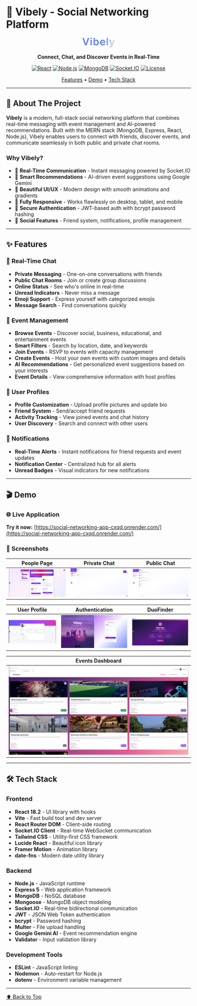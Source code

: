 # 🎉 Vibely - Social Networking Platform

<div align="center">

![Vibely Logo](./frontend/assets/images/img_sidebar_logo.png)

**Connect, Chat, and Discover Events in Real-Time**

[![React](https://img.shields.io/badge/React-18.2.0-blue.svg)](https://reactjs.org/)
[![Node.js](https://img.shields.io/badge/Node.js-18+-green.svg)](https://nodejs.org/)
[![MongoDB](https://img.shields.io/badge/MongoDB-Latest-brightgreen.svg)](https://www.mongodb.com/)
[![Socket.IO](https://img.shields.io/badge/Socket.IO-4.8.1-black.svg)](https://socket.io/)
[![License](https://img.shields.io/badge/License-MIT-yellow.svg)](LICENSE)

[Features](#-features) • [Demo](#-demo) • [Tech Stack](#-tech-stack)

</div>

---

## 📖 About The Project

**Vibely** is a modern, full-stack social networking platform that combines real-time messaging with event management and AI-powered recommendations. Built with the MERN stack (MongoDB, Express, React, Node.js), Vibely enables users to connect with friends, discover events, and communicate seamlessly in both public and private chat rooms.

### Why Vibely?

- 🚀 **Real-Time Communication** - Instant messaging powered by Socket.IO
- 🎯 **Smart Recommendations** - AI-driven event suggestions using Google Gemini
- 🎨 **Beautiful UI/UX** - Modern design with smooth animations and gradients
- 📱 **Fully Responsive** - Works flawlessly on desktop, tablet, and mobile
- 🔐 **Secure Authentication** - JWT-based auth with bcrypt password hashing
- 👥 **Social Features** - Friend system, notifications, profile management

---

## ✨ Features

### 💬 **Real-Time Chat**

- **Private Messaging** - One-on-one conversations with friends
- **Public Chat Rooms** - Join or create group discussions
- **Online Status** - See who's online in real-time
- **Unread Indicators** - Never miss a message
- **Emoji Support** - Express yourself with categorized emojis
- **Message Search** - Find conversations quickly

### 🎪 **Event Management**

- **Browse Events** - Discover social, business, educational, and entertainment events
- **Smart Filters** - Search by location, date, and keywords
- **Join Events** - RSVP to events with capacity management
- **Create Events** - Host your own events with custom images and details
- **AI Recommendations** - Get personalized event suggestions based on your interests
- **Event Details** - View comprehensive information with host profiles

### 👤 **User Profiles**

- **Profile Customization** - Upload profile pictures and update bio
- **Friend System** - Send/accept friend requests
- **Activity Tracking** - View joined events and chat history
- **User Discovery** - Search and connect with other users

### 🔔 **Notifications**

- **Real-Time Alerts** - Instant notifications for friend requests and event updates
- **Notification Center** - Centralized hub for all alerts
- **Unread Badges** - Visual indicators for new notifications

---

## 🎬 Demo

### 🌐 Live Application

**Try it now:** [https://social-networking-app-cxqd.onrender.com/](https://social-networking-app-cxqd.onrender.com/)

### 📸 Screenshots

<div align="center">

|                    People Page                    |                    Private Chat                     |                    Public Chat                    |
| :-----------------------------------------------: | :-------------------------------------------------: | :-----------------------------------------------: |
| ![People Page](./docs/screenshots/peoplepage.png) | ![Private Chat](./docs/screenshots/privatechat.png) | ![Public Chat](./docs/screenshots/publicchat.png) |

|                User Profile                |            Authentication            |                   DuoFinder                    |
| :----------------------------------------: | :----------------------------------: | :--------------------------------------------: |
| ![Profile](./docs/screenshots/profile.png) | ![Auth](./docs/screenshots/auth.png) | ![DuoFinder](./docs/screenshots/duofinder.png) |

|             Events Dashboard             |
| :--------------------------------------: |
| ![Events](./docs/screenshots/events.png) |

</div>

---

## 🛠️ Tech Stack

### Frontend

- **React 18.2** - UI library with hooks
- **Vite** - Fast build tool and dev server
- **React Router DOM** - Client-side routing
- **Socket.IO Client** - Real-time WebSocket communication
- **Tailwind CSS** - Utility-first CSS framework
- **Lucide React** - Beautiful icon library
- **Framer Motion** - Animation library
- **date-fns** - Modern date utility library

### Backend

- **Node.js** - JavaScript runtime
- **Express 5** - Web application framework
- **MongoDB** - NoSQL database
- **Mongoose** - MongoDB object modeling
- **Socket.IO** - Real-time bidirectional communication
- **JWT** - JSON Web Token authentication
- **bcrypt** - Password hashing
- **Multer** - File upload handling
- **Google Gemini AI** - Event recommendation engine
- **Validator** - Input validation library

### Development Tools

- **ESLint** - JavaScript linting
- **Nodemon** - Auto-restart for Node.js
- **dotenv** - Environment variable management

---

[⬆ Back to Top](#-vibely---social-networking-platform)

</div>
